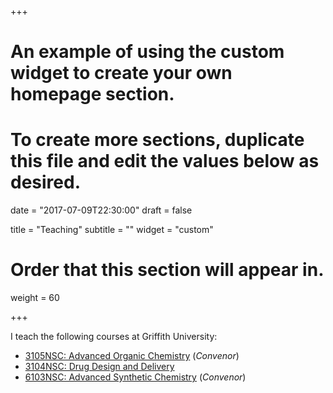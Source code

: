 +++
# An example of using the custom widget to create your own homepage section.
# To create more sections, duplicate this file and edit the values below as desired.

date = "2017-07-09T22:30:00"
draft = false

title = "Teaching"
subtitle = ""
widget = "custom"

# Order that this section will appear in.
weight = 60

+++

I teach the following courses at Griffith University:

- [3105NSC: Advanced Organic Chemistry](https://degrees.griffith.edu.au/Course/3105NSC) (*Convenor*)
- [3104NSC: Drug Design and Delivery](https://degrees.griffith.edu.au/Course/3104NSC)
- [6103NSC: Advanced Synthetic Chemistry](https://degrees.griffith.edu.au/Course/6103NSC) (*Convenor*)
